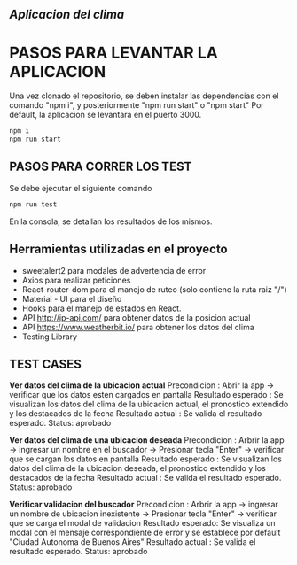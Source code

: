 ## _Aplicacion del clima_

# PASOS PARA LEVANTAR LA APLICACION

Una vez clonado el repositorio, se deben instalar las dependencias con el comando "npm i", y posteriormente "npm run start" o "npm start"
Por default, la aplicacion se levantara en el puerto 3000.

```sh
npm i
npm run start
```

## PASOS PARA CORRER LOS TEST

Se debe ejecutar el siguiente comando
```sh
npm run test
```
En la consola, se detallan los resultados de los mismos.


## Herramientas utilizadas en el proyecto
- sweetalert2 para modales de advertencia de error
- Axios para realizar peticiones 
- React-router-dom para el manejo de ruteo (solo contiene la ruta raiz "/")
- Material - UI para el diseño
- Hooks para el manejo de estados en React.
- API http://ip-api.com/ para obtener datos de la posicion actual
- API https://www.weatherbit.io/ para obtener los datos del clima
- Testing Library

## TEST CASES
**Ver datos del clima de la ubicacion actual**
Precondicion : Abrir la app -> verificar que los datos esten cargados en pantalla 
Resultado esperado : Se visualizan los datos del clima de la ubicacion actual, el pronostico extendido y los destacados de la fecha
Resultado actual : Se valida el resultado esperado.
Status: aprobado

**Ver datos del clima de una ubicacion deseada**
Precondicion : Arbrir la app -> ingresar un nombre en el buscador -> Presionar tecla "Enter" -> verificar que se cargan los datos en pantalla
Resultado esperado : Se visualizan los datos del clima de la ubicacion deseada, el pronostico extendido y los destacados de la fecha
Resultado actual : Se valida el resultado esperado.
Status: aprobado

**Verificar validacion del buscador**
Precondicion : Arbrir la app -> ingresar un nombre de ubicacion inexistente -> Presionar tecla "Enter" -> verificar que se carga el modal de validacion
Resultado esperado: Se visualiza un modal con el mensaje correspondiente de error y se establece por default "Ciudad Autonoma de Buenos Aires"
Resultado actual : Se valida el resultado esperado.
Status: aprobado
